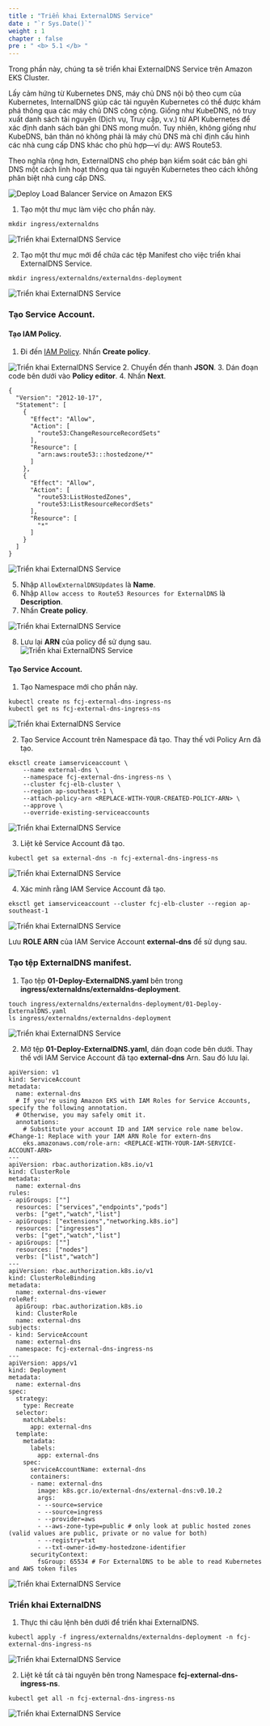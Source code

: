```yaml
---
title : "Triển khai ExternalDNS Service"
date : "`r Sys.Date()`"
weight : 1
chapter : false
pre : " <b> 5.1 </b> "
---
```


Trong phần này, chúng ta sẽ triển khai ExternalDNS Service trên Amazon EKS Cluster.

Lấy cảm hứng từ Kubernetes DNS, máy chủ DNS nội bộ theo cụm của Kubernetes, InternalDNS giúp các tài nguyên Kubernetes có thể được khám phá thông qua các máy chủ DNS công cộng. Giống như KubeDNS, nó truy xuất danh sách tài nguyên (Dịch vụ, Truy cập, v.v.) từ API Kubernetes để xác định danh sách bản ghi DNS mong muốn. Tuy nhiên, không giống như KubeDNS, bản thân nó không phải là máy chủ DNS mà chỉ định cấu hình các nhà cung cấp DNS khác cho phù hợp—ví dụ: AWS Route53.

Theo nghĩa rộng hơn, ExternalDNS cho phép bạn kiểm soát các bản ghi DNS một cách linh hoạt thông qua tài nguyên Kubernetes theo cách không phân biệt nhà cung cấp DNS.


![Deploy Load Balancer Service on Amazon EKS](../../../images/5.externaldns/external-dns.png?pc=60pt)

1. Tạo một thư mục làm việc cho phần này.
```
mkdir ingress/externaldns
```
![Triển khai ExternalDNS Service](../../../images/5.externaldns/5.1.deployexternaldns/5.1.1.deployexternaldns.png?pc=90pt)


2. Tạo một thư mục mới để chứa các tệp Manifest cho việc triển khai ExternalDNS Service.
```
mkdir ingress/externaldns/externaldns-deployment
```
![Triển khai ExternalDNS Service](../../../images/5.externaldns/5.1.deployexternaldns/5.1.2.deployexternaldns.png?pc=90pt)


### Tạo Service Account.
#### Tạo IAM Policy.
1. Đi đến [IAM Policy](https://us-east-1.console.aws.amazon.com/iam/home?region=ap-southeast-1#/policies). Nhấn **Create policy**.

![Triển khai ExternalDNS Service](../../../images/5.externaldns/5.1.deployexternaldns/5.1.3.deployexternaldns.png?pc=90pt)
2. Chuyển đến thanh **JSON**.
3. Dán đoạn code bên dưới vào **Policy editor**.
4. Nhấn **Next**.
```
{
  "Version": "2012-10-17",
  "Statement": [
    {
      "Effect": "Allow",
      "Action": [
        "route53:ChangeResourceRecordSets"
      ],
      "Resource": [
        "arn:aws:route53:::hostedzone/*"
      ]
    },
    {
      "Effect": "Allow",
      "Action": [
        "route53:ListHostedZones",
        "route53:ListResourceRecordSets"
      ],
      "Resource": [
        "*"
      ]
    }
  ]
}
```
![Triển khai ExternalDNS Service](../../../images/5.externaldns/5.1.deployexternaldns/5.1.4.deployexternaldns.png?pc=90pt)

5. Nhập ```AllowExternalDNSUpdates``` là **Name**.
6. Nhập ```Allow access to Route53 Resources for ExternalDNS``` là **Description**.
7. Nhấn **Create policy**.

![Triển khai ExternalDNS Service](../../../images/5.externaldns/5.1.deployexternaldns/5.1.5.deployexternaldns.png?pc=90pt)

8. Lưu lại **ARN** của policy để sử dụng sau.
![Triển khai ExternalDNS Service](../../../images/5.externaldns/5.1.deployexternaldns/5.1.6.deployexternaldns.png?pc=90pt)

#### Tạo Service Account.
1. Tạo Namespace mới cho phần này.
```
kubectl create ns fcj-external-dns-ingress-ns
kubectl get ns fcj-external-dns-ingress-ns
```
![Triển khai ExternalDNS Service](../../../images/5.externaldns/5.1.deployexternaldns/5.1.7.deployexternaldns.png?pc=90pt)


2. Tạo Service Account trên Namespace đã tạo. Thay thế với Policy Arn đã tạo.
```
eksctl create iamserviceaccount \
    --name external-dns \
    --namespace fcj-external-dns-ingress-ns \
    --cluster fcj-elb-cluster \
    --region ap-southeast-1 \
    --attach-policy-arn <REPLACE-WITH-YOUR-CREATED-POLICY-ARN> \
    --approve \
    --override-existing-serviceaccounts
```
![Triển khai ExternalDNS Service](../../../images/5.externaldns/5.1.deployexternaldns/5.1.8.deployexternaldns.png?pc=90pt)

3. Liệt kê Service Account đã tạo.
```
kubectl get sa external-dns -n fcj-external-dns-ingress-ns
```
![Triển khai ExternalDNS Service](../../../images/5.externaldns/5.1.deployexternaldns/5.1.9.deployexternaldns.png?pc=90pt)

4. Xác minh rằng IAM Service Account đã tạo.
```
eksctl get iamserviceaccount --cluster fcj-elb-cluster --region ap-southeast-1
```
![Triển khai ExternalDNS Service](../../../images/5.externaldns/5.1.deployexternaldns/5.1.10.deployexternaldns.png?pc=90pt)

Lưu **ROLE ARN** của IAM Service Account **external-dns** để sử dụng sau.

### Tạo tệp ExternalDNS manifest.
1. Tạo tệp **01-Deploy-ExternalDNS.yaml** bên trong **ingress/externaldns/externaldns-deployment**.
```
touch ingress/externaldns/externaldns-deployment/01-Deploy-ExternalDNS.yaml
ls ingress/externaldns/externaldns-deployment
```
![Triển khai ExternalDNS Service](../../../images/5.externaldns/5.1.deployexternaldns/5.1.11.deployexternaldns.png?pc=90pt)

2. Mở tệp **01-Deploy-ExternalDNS.yaml**, dán đoạn code bên dưới. Thay thế với IAM Service Account đã tạo **external-dns** Arn. Sau đó lưu lại.
```
apiVersion: v1
kind: ServiceAccount
metadata:
  name: external-dns
  # If you're using Amazon EKS with IAM Roles for Service Accounts, specify the following annotation.
  # Otherwise, you may safely omit it.
  annotations:
    # Substitute your account ID and IAM service role name below. #Change-1: Replace with your IAM ARN Role for extern-dns
    eks.amazonaws.com/role-arn: <REPLACE-WITH-YOUR-IAM-SERVICE-ACCOUNT-ARN>
---
apiVersion: rbac.authorization.k8s.io/v1
kind: ClusterRole
metadata:
  name: external-dns
rules:
- apiGroups: [""]
  resources: ["services","endpoints","pods"]
  verbs: ["get","watch","list"]
- apiGroups: ["extensions","networking.k8s.io"]
  resources: ["ingresses"]
  verbs: ["get","watch","list"]
- apiGroups: [""]
  resources: ["nodes"]
  verbs: ["list","watch"]
---
apiVersion: rbac.authorization.k8s.io/v1
kind: ClusterRoleBinding
metadata:
  name: external-dns-viewer
roleRef:
  apiGroup: rbac.authorization.k8s.io
  kind: ClusterRole
  name: external-dns
subjects:
- kind: ServiceAccount
  name: external-dns
  namespace: fcj-external-dns-ingress-ns
---
apiVersion: apps/v1
kind: Deployment
metadata:
  name: external-dns
spec:
  strategy:
    type: Recreate
  selector:
    matchLabels:
      app: external-dns
  template:
    metadata:
      labels:
        app: external-dns 
    spec:
      serviceAccountName: external-dns
      containers:
      - name: external-dns
        image: k8s.gcr.io/external-dns/external-dns:v0.10.2
        args:
        - --source=service
        - --source=ingress
        - --provider=aws
        - --aws-zone-type=public # only look at public hosted zones (valid values are public, private or no value for both)
        - --registry=txt
        - --txt-owner-id=my-hostedzone-identifier
      securityContext:
        fsGroup: 65534 # For ExternalDNS to be able to read Kubernetes and AWS token files
```

![Triển khai ExternalDNS Service](../../../images/5.externaldns/5.1.deployexternaldns/5.1.12.deployexternaldns.png?pc=90pt)

### Triển khai ExternalDNS
1. Thực thi câu lệnh bên dưới để triển khai ExternalDNS.
```
kubectl apply -f ingress/externaldns/externaldns-deployment -n fcj-external-dns-ingress-ns
```
![Triển khai ExternalDNS Service](../../../images/5.externaldns/5.1.deployexternaldns/5.1.13.deployexternaldns.png?pc=90pt)

2. Liệt kê tất cả tài nguyên bên trong Namespace **fcj-external-dns-ingress-ns**.
```
kubectl get all -n fcj-external-dns-ingress-ns
``` 
![Triển khai ExternalDNS Service](../../../images/5.externaldns/5.1.deployexternaldns/5.1.14.deployexternaldns.png?pc=90pt)

